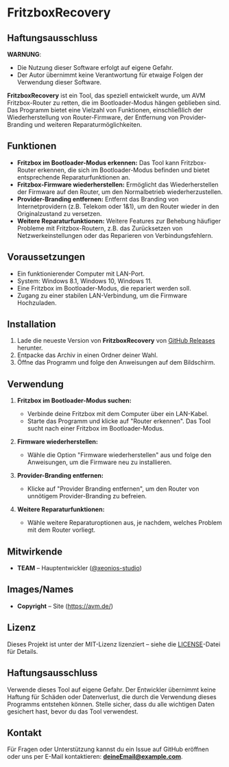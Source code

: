 # FritzboxRecovery

## Haftungsausschluss
**WARNUNG**: 
- Die Nutzung dieser Software erfolgt auf eigene Gefahr.
- Der Autor übernimmt keine Verantwortung für etwaige Folgen der Verwendung dieser Software.

**FritzboxRecovery** ist ein Tool, das speziell entwickelt wurde, um AVM Fritzbox-Router zu retten, die im Bootloader-Modus hängen geblieben sind. Das Programm bietet eine Vielzahl von Funktionen, einschließlich der Wiederherstellung von Router-Firmware, der Entfernung von Provider-Branding und weiteren Reparaturmöglichkeiten.

## Funktionen

- **Fritzbox im Bootloader-Modus erkennen:** Das Tool kann Fritzbox-Router erkennen, die sich im Bootloader-Modus befinden und bietet entsprechende Reparaturfunktionen an.
- **Fritzbox-Firmware wiederherstellen:** Ermöglicht das Wiederherstellen der Firmware auf den Router, um den Normalbetrieb wiederherzustellen.
- **Provider-Branding entfernen:** Entfernt das Branding von Internetprovidern (z.B. Telekom oder 1&1), um den Router wieder in den Originalzustand zu versetzen.
- **Weitere Reparaturfunktionen:** Weitere Features zur Behebung häufiger Probleme mit Fritzbox-Routern, z.B. das Zurücksetzen von Netzwerkeinstellungen oder das Reparieren von Verbindungsfehlern.

## Voraussetzungen

- Ein funktionierender Computer mit LAN-Port.
- System: Windows 8.1, Windows 10, Windows 11.
- Eine Fritzbox im Bootloader-Modus, die repariert werden soll.
- Zugang zu einer stabilen LAN-Verbindung, um die Firmware Hochzuladen.

## Installation

1. Lade die neueste Version von **FritzboxRecovery** von [GitHub Releases](https://github.com/xeonios-studio/avm_fritzbox_recovery/releases) herunter.
2. Entpacke das Archiv in einen Ordner deiner Wahl.
3. Öffne das Programm und folge den Anweisungen auf dem Bildschirm.

## Verwendung

1. **Fritzbox im Bootloader-Modus suchen:**
   - Verbinde deine Fritzbox mit dem Computer über ein LAN-Kabel.
   - Starte das Programm und klicke auf "Router erkennen". Das Tool sucht nach einer Fritzbox im Bootloader-Modus.
   
2. **Firmware wiederherstellen:**
   - Wähle die Option "Firmware wiederherstellen" aus und folge den Anweisungen, um die Firmware neu zu installieren.

3. **Provider-Branding entfernen:**
   - Klicke auf "Provider Branding entfernen", um den Router von unnötigem Provider-Branding zu befreien.

4. **Weitere Reparaturfunktionen:**
   - Wähle weitere Reparaturoptionen aus, je nachdem, welches Problem mit dem Router vorliegt.

## Mitwirkende

- **TEAM** – Hauptentwickler ([@xeonios-studio](https://github.com/xeonios-studio))

## Images/Names

- **Copyright** – Site (https://avm.de/)

## Lizenz

Dieses Projekt ist unter der MIT-Lizenz lizenziert – siehe die [LICENSE](LICENSE)-Datei für Details.

## Haftungsausschluss

Verwende dieses Tool auf eigene Gefahr. Der Entwickler übernimmt keine Haftung für Schäden oder Datenverlust, die durch die Verwendung dieses Programms entstehen können. Stelle sicher, dass du alle wichtigen Daten gesichert hast, bevor du das Tool verwendest.

## Kontakt

Für Fragen oder Unterstützung kannst du ein Issue auf GitHub eröffnen oder uns per E-Mail kontaktieren: **deineEmail@example.com**.
